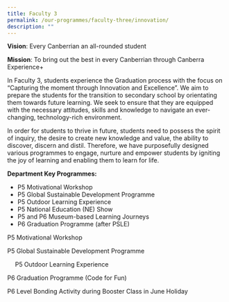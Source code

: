 ```yaml
---
title: Faculty 3
permalink: /our-programmes/faculty-three/innovation/
description: ""
---
```

**Vision**: Every Canberrian an all-rounded student

**Mission**: To bring out the best in every Canberrian through Canberra Experience+


In Faculty 3, students experience the Graduation process with the focus on “Capturing the moment through Innovation and Excellence”. We aim to prepare the students for the transition to secondary school by orientating them towards future learning. We seek to ensure that they are equipped with the necessary attitudes, skills and knowledge to navigate an ever-changing, technology-rich environment.

In order for students to thrive in future, students need to possess the spirit of inquiry, the desire to create new knowledge and value, the ability to discover, discern and distil. Therefore, we have purposefully designed various programmes to engage, nurture and empower students by igniting the joy of learning and enabling them to learn for life.

**Department Key Programmes:**
* P5 Motivational Workshop 
* P5 Global Sustainable Development Programme
* P5 Outdoor Learning Experience
* P5 National Education (NE) Show
* P5 and P6 Museum-based Learning Journeys
* P6 Graduation Programme (after PSLE)

P5 Motivational Workshop

P5 Global Sustainable Development Programme


 
P5 Outdoor Learning Experience

	













P6 Graduation Programme (Code for Fun)


















P6 Level Bonding Activity during Booster Class in June Holiday	

